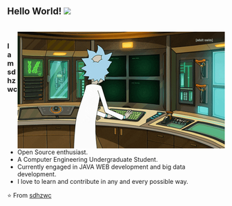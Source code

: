 ## Hello World! <img src="https://raw.githubusercontent.com/iampavangandhi/iampavangandhi/master/gifs/Hi.gif" width="30px"></h2>

<br />
<img align="right" alt="GIF" src="https://github.com/sdhzwc/sdhzwc/blob/main/rick.gif" />

### I am sdhzwc
- Open Source enthusiast.
- A Computer Engineering Undergraduate Student. 
- Currently engaged in JAVA WEB development and big data development.
- I love to learn and contribute in any and every possible way.

⭐️ From [sdhzwc](https://github.com/sdhzwc)
